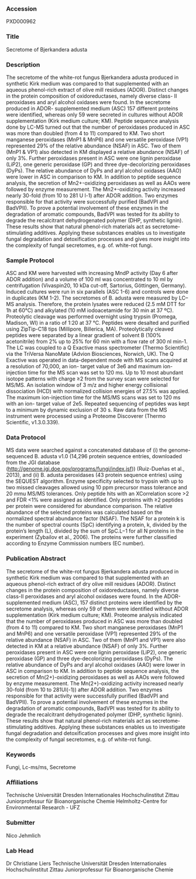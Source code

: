 ### Accession
PXD000962

### Title
Secretome of Bjerkandera adusta

### Description
The secretome of the white-rot fungus Bjerkandera adusta produced in synthetic Kirk medium was compared to that supplemented with an aqueous phenol-rich extract of olive mill residues (ADOR). Distinct changes in the protein composition of oxidoreductases, namely diverse class- II peroxidases and aryl alcohol oxidases were found.  In the secretome produced in ADOR- supplemented medium (ASC) 157 different proteins were identified, whereas only 59 were secreted in cultures without ADOR supplementation (Kirk medium culture; KM). Peptide sequence analysis done by LC-MS turned out that the number of peroxidases produced in ASC was more than doubled (from 4 to 11) compared to KM. Two short manganese peroxidases (MnP1 & MnP6) and one versatile peroxidase (VP1) represented 29% of the relative abundance (NSAF) in ASC. Two of them (MnP1 & VP1) also detected in KM displayed a relative abundance (NSAF) of only 3%. Further peroxidases present in ASC were one lignin peroxidase (LiP2), one generic peroxidase (GP) and three dye-decolorizing peroxidases (DyPs). The relative abundance of DyPs and aryl alcohol oxidases (AAO) were lower in ASC in comparison to KM. In addition to peptide sequence analysis, the secretion of Mn2+-oxidizing peroxidases as well as AAOs were followed by enzyme measurement. The Mn2+-oxidizing activity increased nearly 30-fold (from 10 to 281 U l-1) after ADOR addition. Two enzymes responsible for that activity were successfully purified (BadVPI and BadVPII). To prove a potential involvement of these enzymes in the degradation of aromatic compounds, BadVPI was tested for its ability to degrade the recalcitrant dehydrogenated polymer (DHP, synthetic lignin). These results show that natural phenol-rich materials act as secretome-stimulating additives. Applying these substances enables us to investigate fungal degradation and detoxification processes and gives more insight into the complexity of fungal secretomes, e.g. of. white-rot fungi.

### Sample Protocol
ASC and KM were harvested with increasing MndP activity (Day 6 after ADOR addition) and a volume of 100 ml was concentrated to 10 ml by centrifugation (Vivaspin20, 10 kDa cut-off, Sartorius, Göttingen, Germany). Induced cultures were run in six parallels (ASC 1-6) and controls were done in duplicates (KM 1-2). The secretomes of B. adusta were measured by LC–MS analysis. Therefore, the protein lysates were reduced (2.5 mM DTT for 1h at 60°C) and alkylated (10 mM iodoacetamide for 30 min at 37 ºC). Proteolytic cleavage was performed overnight using trypsin (Promega, Madison, WI) in a ratio of 1:20 at 37 °C. Peptides were desalted and purified using ZipTip-C18 tips (Millipore, Billerica, MA). Proteolytically cleaved peptides were separated by a linear gradient of solvent B (100% acetonitrile) from 2% up to 25% for 60 min with a flow rate of 300 nl min-1. The LC was coupled to a Q Exactive mass spectrometer (Thermo Scientific) via the TriVersa NanoMate (Advion Biosciences, Norwich, UK). The Q Exactive was operated in data-dependent mode with MS scans acquired at a resolution of 70,000, an ion- target value of 3e6 and maximum ion-injection time for the MS scan was set to 120 ms. Up to 10 most abundant isotope patterns with charge ≥2 from the survey scan were selected for MS/MS. An isolation window of 3 m/z and higher energy collisional dissociation (HCD) with normalized collision energies of 27.5% was applied. The maximum ion-injection time for the MS/MS scans was set to 120 ms with an ion- target value of 2e5. Repeated sequencing of peptides was kept to a minimum by dynamic exclusion of 30 s. Raw data from the MS instrument were processed using a Proteome Discoverer (Thermo Scientific, v1.3.0.339).

### Data Protocol
MS data were searched against a concatenated database of (i) the genome-sequenced B. adusta v1.0 (14,296 protein sequence entries, downloaded from the JGI database (http://genome.jgi.doe.gov/programs/fungi/index.jsf)) (Ruiz-Dueñas et al., 2013), and (ii) B. adusta peroxidases (43 protein sequence entries) using the SEQUEST algorithm. Enzyme specificity selected to trypsin with up to two missed cleavages allowed using 10 ppm precursor mass tolerance and 20 mmu MS/MS tolerances. Only peptide hits with an XCorrelation score >2 and FDR <1% were assigned as identified. Only proteins with ≥2 peptides per protein were considered for abundance comparison. The relative abundance of the selected proteins was calculated based on the normalized spectral abundance factor (NSAF). The NSAF for a protein k is the number of spectral counts (SpC) identifying a protein, k, divided by the protein’s length (L), divided by the sum of SpC.L−1 for all N proteins in the experiment (Zybailov et al., 2006). The proteins were further classified according to Enzyme Commission numbers (EC number).

### Publication Abstract
The secretome of the white-rot fungus Bjerkandera adusta produced in synthetic Kirk medium was compared to that supplemented with an aqueous phenol-rich extract of dry olive mill residues (ADOR). Distinct changes in the protein composition of oxidoreductases, namely diverse class-II peroxidases and aryl alcohol oxidases were found. In the ADOR-supplemented medium (ASC), 157 distinct proteins were identified by the secretome analysis, whereas only 59 of them were identified without ADOR supplementation (Kirk medium culture; KM). Proteome analysis indicated that the number of peroxidases produced in ASC was more than doubled (from 4 to 11) compared to KM. Two short manganese peroxidases (MnP1 and MnP6) and one versatile peroxidase (VP1) represented 29% of the relative abundance (NSAF) in ASC. Two of them (MnP1 and VP1) were also detected in KM at a relative abundance (NSAF) of only 3%. Further peroxidases present in ASC were one lignin peroxidase (LiP2), one generic peroxidase (GP) and three dye-decolorizing peroxidases (DyPs). The relative abundance of DyPs and aryl alcohol oxidases (AAO) were lower in ASC in comparison to KM. In addition to peptide sequence analysis, the secretion of Mn(2+)-oxidizing peroxidases as well as AAOs were followed by enzyme measurement. The Mn(2+)-oxidizing activity increased nearly 30-fold (from 10 to 281Ul(-1)) after ADOR addition. Two enzymes responsible for that activity were successfully purified (BadVPI and BadVPII). To prove a potential involvement of these enzymes in the degradation of aromatic compounds, BadVPI was tested for its ability to degrade the recalcitrant dehydrogenated polymer (DHP, synthetic lignin). These results show that natural phenol-rich materials act as secretome-stimulating additives. Applying these substances enables us to investigate fungal degradation and detoxification processes and gives more insight into the complexity of fungal secretomes, e.g. of white-rot fungi.

### Keywords
Fungi, Lc-ms/ms, Secretome

### Affiliations
Technische Universität Dresden Internationales Hochschulinstitut Zittau Juniorprofessur für Bioanorganische Chemie
Helmholtz-Centre for Environmental Research - UFZ

### Submitter
Nico Jehmlich

### Lab Head
Dr Christiane Liers
Technische Universität Dresden Internationales Hochschulinstitut Zittau Juniorprofessur für Bioanorganische Chemie


